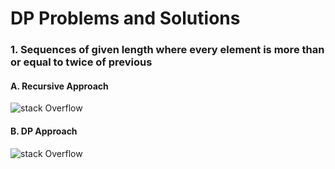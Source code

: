 # DP Problems and Solutions

### 1. Sequences of given length where every element is more than or equal to twice of previous

#### A. Recursive Approach
![stack Overflow](https://ibb.co/jVgPwbk)

#### B. DP Approach
![stack Overflow](https://ibb.co/nsqVjbb)
